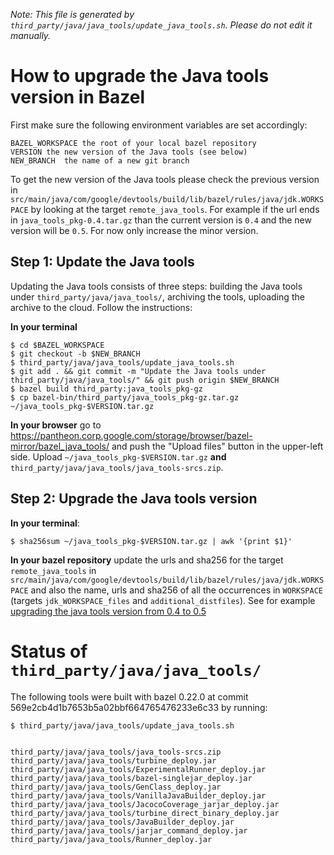 *Note: This file is generated by `third_party/java/java_tools/update_java_tools.sh`. Please do not edit it manually.*

# How to upgrade the Java tools version in Bazel

First make sure the following environment variables are set accordingly:

```
BAZEL_WORKSPACE the root of your local bazel repository
VERSION the new version of the Java tools (see below)
NEW_BRANCH  the name of a new git branch
```

To get the new version of the Java tools please check the previous version in
`src/main/java/com/google/devtools/build/lib/bazel/rules/java/jdk.WORKSPACE`
by looking at the target `remote_java_tools`. For example if the url ends in
`java_tools_pkg-0.4.tar.gz` than the current version is `0.4` and the new
version will be `0.5`. For now only increase the minor version.

## Step 1: Update the Java tools

Updating the Java tools consists of three steps: building the Java tools under `third_party/java/java_tools/`,
archiving the tools, uploading the archive to the cloud. Follow the instructions:

**In your terminal**

```
$ cd $BAZEL_WORKSPACE
$ git checkout -b $NEW_BRANCH
$ third_party/java/java_tools/update_java_tools.sh
$ git add . && git commit -m "Update the Java tools under third_party/java/java_tools/" && git push origin $NEW_BRANCH
$ bazel build third_party:java_tools_pkg-gz
$ cp bazel-bin/third_party/java_tools_pkg-gz.tar.gz ~/java_tools_pkg-$VERSION.tar.gz

```

**In your browser** go to https://pantheon.corp.google.com/storage/browser/bazel-mirror/bazel_java_tools/
and push the "Upload files" button in the upper-left side. Upload `~/java_tools_pkg-$VERSION.tar.gz`
**and** `third_party/java/java_tools/java_tools-srcs.zip`.

## Step 2: Upgrade the Java tools version

**In your terminal**:

```
$ sha256sum ~/java_tools_pkg-$VERSION.tar.gz | awk '{print $1}'
```

**In your bazel repository** update the urls and sha256 for the target `remote_java_tools` in
`src/main/java/com/google/devtools/build/lib/bazel/rules/java/jdk.WORKSPACE`
and also the name, urls and sha256 of all the occurrences in `WORKSPACE`
(targets `jdk_WORKSPACE_files` and `additional_distfiles`).
See for example [upgrading the java tools version from 0.4 to 0.5](https://github.com/bazelbuild/bazel/pull/7541/commits/93eee0e222df9d8aedd6661ea73311645824f188)

# Status of `third_party/java/java_tools/`

The following tools were built with bazel 0.22.0 at commit 569e2cb4d1b7653b5a02bbf664765476233e6c33
by running:


```
$ third_party/java/java_tools/update_java_tools.sh


third_party/java/java_tools/java_tools-srcs.zip
third_party/java/java_tools/turbine_deploy.jar
third_party/java/java_tools/ExperimentalRunner_deploy.jar
third_party/java/java_tools/bazel-singlejar_deploy.jar
third_party/java/java_tools/GenClass_deploy.jar
third_party/java/java_tools/VanillaJavaBuilder_deploy.jar
third_party/java/java_tools/JacocoCoverage_jarjar_deploy.jar
third_party/java/java_tools/turbine_direct_binary_deploy.jar
third_party/java/java_tools/JavaBuilder_deploy.jar
third_party/java/java_tools/jarjar_command_deploy.jar
third_party/java/java_tools/Runner_deploy.jar
```